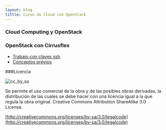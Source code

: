 ```yaml
---
layout: blog
tittle: Curso de Cloud con OpenStack
---
```



### Cloud Computing y OpenStack

### OpenStack con Cirrusflex

* [Trabajo con claves ssh](curso/u2/claves_ssh)
* [Conceptos previos](curso/u2/conceptos_previos)

###Licencia

![cc_by_sa](http://iesgn.github.io/cloud/img/cc_by_sa.png)

Se permite el uso comercial de la obra y de las posibles obras derivadas, la
distribución de las cuales se debe hacer con una licencia igual a la que regula
la obra original. Creative Commons Attribution ShareAlike 3.0 License.

[http://creativecommons.org/licenses/by-sa/3.0/legalcode](http://creativecommons.org/licenses/by-sa/3.0/legalcode)

